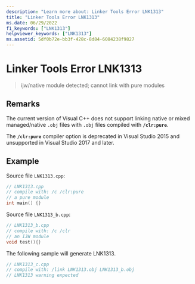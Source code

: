 ```yaml
---
description: "Learn more about: Linker Tools Error LNK1313"
title: "Linker Tools Error LNK1313"
ms.date: 06/29/2022
f1_keywords: ["LNK1313"]
helpviewer_keywords: ["LNK1313"]
ms.assetid: 5df0b72e-bb3f-428c-8d84-6084238f9827
---
```

# Linker Tools Error LNK1313

> ijw/native module detected; cannot link with pure modules

## Remarks

The current version of Visual C++ does not support linking native or mixed managed/native `.obj` files with `.obj` files compiled with **`/clr:pure`**.

The **`/clr:pure`** compiler option is deprecated in Visual Studio 2015 and unsupported in Visual Studio 2017 and later.

## Example

Source file `LNK1313.cpp`:

```cpp
// LNK1313.cpp
// compile with: /c /clr:pure
// a pure module
int main() {}
```

Source file `LNK1313_b.cpp`:

```cpp
// LNK1313_b.cpp
// compile with: /c /clr
// an IJW module
void test(){}
```

The following sample will generate LNK1313.

```cpp
// LNK1313_c.cpp
// compile with: /link LNK1313.obj LNK1313_b.obj
// LNK1313 warning expected
```

